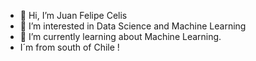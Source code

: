 - 👋 Hi, I’m Juan Felipe Celis
- 👀 I’m interested in Data Science and Machine Learning 
- 🌱 I’m currently learning about Machine Learning.
-  I´m from south of Chile ! 

<!---
celisjuanfelipe/celisjuanfelipe is a ✨ special ✨ repository because its `README.md` (this file) appears on your GitHub profile.
You can click the Preview link to take a look at your changes.
--->
